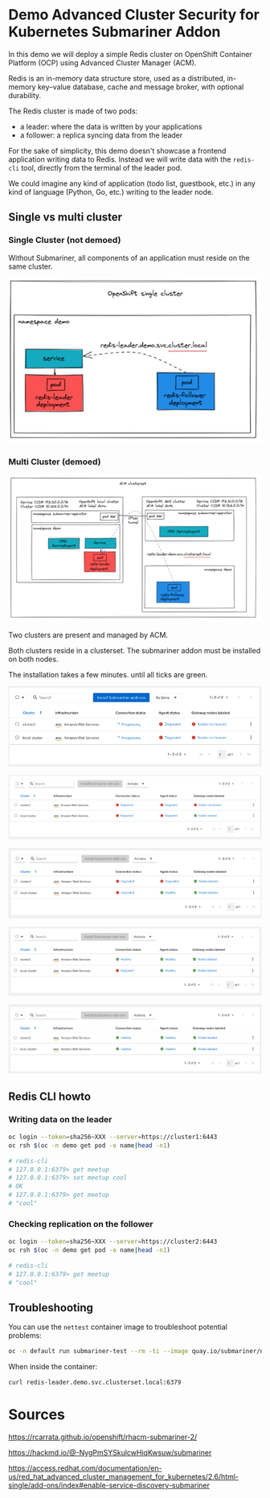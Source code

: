 # Demo Advanced Cluster Security for Kubernetes Submariner Addon

In this demo we will deploy a simple Redis cluster on OpenShift Container Platform (OCP) using Advanced Cluster Manager (ACM).

Redis is an in-memory data structure store, used as a distributed, in-memory key–value database, cache and message broker, with optional durability.

The Redis cluster is made of two pods:

- a leader: where the data is written by your applications
- a follower: a replica syncing data from the leader

For the sake of simplicity, this demo doesn't showcase a frontend application writing data to Redis. Instead we will write data with the `redis-cli` tool, directly from the terminal of the leader pod.

We could imagine any kind of application (todo list, guestbook, etc.) in any kind of language (Python, Go, etc.) writing to the leader node.

## Single vs multi cluster

### Single Cluster (not demoed)

Without Submariner, all components of an application must reside on the same cluster.

![](https://raw.githubusercontent.com/sebw/submariner-demo/master/screenshots/single.png)

### Multi Cluster (demoed)

![](https://raw.githubusercontent.com/sebw/submariner-demo/master/screenshots/multi.png)

Two clusters are present and managed by ACM.

Both clusters reside in a clusterset. The submariner addon must be installed on both nodes.

The installation takes a few minutes. until all ticks are green.

![](https://raw.githubusercontent.com/sebw/submariner-demo/master/screenshots/submariner-install1.png)

![](https://raw.githubusercontent.com/sebw/submariner-demo/master/screenshots/submariner-install2.png)

![](https://raw.githubusercontent.com/sebw/submariner-demo/master/screenshots/submariner-install3.png)

![](https://raw.githubusercontent.com/sebw/submariner-demo/master/screenshots/submariner-install4.png)

![](https://raw.githubusercontent.com/sebw/submariner-demo/master/screenshots/submariner-install5.png)

## Redis CLI howto

### Writing data on the leader

```bash
oc login --token=sha256~XXX --server=https://cluster1:6443
oc rsh $(oc -n demo get pod -o name|head -n1)
```

```bash
# redis-cli
# 127.0.0.1:6379> get meetup
# 127.0.0.1:6379> set meetup cool
# OK
# 127.0.0.1:6379> get meetup
# "cool"
```

### Checking replication on the follower

```bash
oc login --token=sha256~XXX --server=https://cluster2:6443
oc rsh $(oc -n demo get pod -o name|head -n1)
```

```bash
# redis-cli
# 127.0.0.1:6379> get meetup
# "cool"
```

## Troubleshooting

You can use the `nettest` container image to troubleshoot potential problems:

```bash
oc -n default run submariner-test --rm -ti --image quay.io/submariner/nettest -- /bin/bash
```

When inside the container:

```bash
curl redis-leader.demo.svc.clusterset.local:6379
```

# Sources

https://rcarrata.github.io/openshift/rhacm-submariner-2/

https://hackmd.io/@-NygPmSYSkulcwHiqKwsuw/submariner

https://access.redhat.com/documentation/en-us/red_hat_advanced_cluster_management_for_kubernetes/2.6/html-single/add-ons/index#enable-service-discovery-submariner